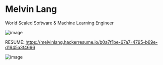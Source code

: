 # Melvin Lang 

World Scaled Software & Machine Learning Engineer

![image](https://user-images.githubusercontent.com/121934188/225027851-cacc36b8-7277-4848-bd25-0d05e9f226e9.png)

RESUME: https://melvinlang.hackerresume.io/b0a7f1be-67a7-4795-b69e-d1645a3f4666

![image](https://user-images.githubusercontent.com/121934188/225026460-1fc30943-1837-48c3-9cd1-d938f69eb17f.png)
